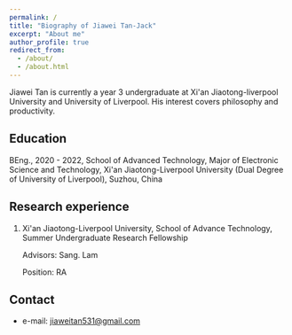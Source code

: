 ```yaml
---
permalink: /
title: "Biography of Jiawei Tan-Jack"
excerpt: "About me"
author_profile: true
redirect_from: 
  - /about/
  - /about.html
---
```


Jiawei Tan is currently a year 3 undergraduate at Xi'an Jiaotong-liverpool University and University of Liverpool. His interest covers philosophy and productivity.

## Education 

BEng., 2020 - 2022, School of Advanced Technology, Major of Electronic Science and Technology, Xi'an Jiaotong-Liverpool University (Dual Degree of University of Liverpool), Suzhou, China

## Research experience

1. Xi'an Jiaotong-Liverpool University, School of Advance Technology, Summer Undergraduate Research Fellowship

   Advisors: Sang. Lam

   Position: RA

## Contact
* e-mail: jiaweitan531@gmail.com
